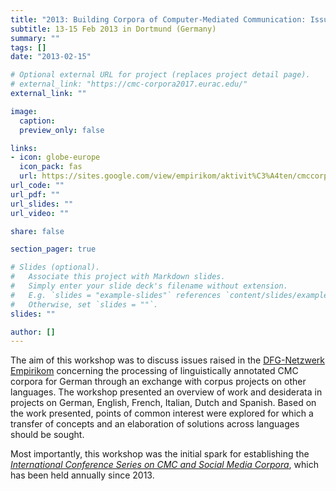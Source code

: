 ```yaml
---
title: "2013: Building Corpora of Computer-Mediated Communication: Issues, Challenges, and Perspectives"
subtitle: 13-15 Feb 2013 in Dortmund (Germany)
summary: ""
tags: []
date: "2013-02-15"

# Optional external URL for project (replaces project detail page).
# external_link: "https://cmc-corpora2017.eurac.edu/"
external_link: ""

image:
  caption:
  preview_only: false

links:
- icon: globe-europe
  icon_pack: fas
  url: https://sites.google.com/view/empirikom/aktivit%C3%A4ten/cmccorpora-2013
url_code: ""
url_pdf: ""
url_slides: ""
url_video: ""

share: false

section_pager: true

# Slides (optional).
#   Associate this project with Markdown slides.
#   Simply enter your slide deck's filename without extension.
#   E.g. `slides = "example-slides"` references `content/slides/example-slides.md`.
#   Otherwise, set `slides = ""`.
slides: ""

author: []
---
```


The aim of this workshop was to discuss issues raised in the [DFG-Netzwerk
Empirikom](https://sites.google.com/view/empirikom/startseite) concerning the
processing of linguistically annotated CMC corpora for German through an
exchange with corpus projects on other languages.
The workshop presented an overview of work  and desiderata in projects on
German, English, French, Italian, Dutch and Spanish. 
Based on the work presented, points of common interest were explored for which
a transfer of concepts and an elaboration of solutions across languages should
be sought.

Most importantly, this workshop was the initial spark for establishing the
[*International Conference Series on CMC and Social Media Corpora*](/series/),
which has been held annually since 2013.

